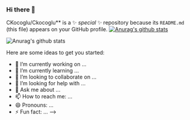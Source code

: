 ### Hi there 👋


CKocoglu/Ckocoglu** is a ✨ _special_ ✨ repository because its `README.md` (this file) appears on your GitHub profile.
[![Anurag's github stats](https://github-readme-stats.vercel.app/api?username=Ckocoglu)](https://github.com/anuraghazra/github-readme-stats)

![Anurag's github stats](https://github-readme-stats.vercel.app/api?username=Ckocoglu&count_private=true)

Here are some ideas to get you started:

- 🔭 I’m currently working on ...
- 🌱 I’m currently learning ...
- 👯 I’m looking to collaborate on ...
- 🤔 I’m looking for help with ...
- 💬 Ask me about ...
- 📫 How to reach me: ...
- 😄 Pronouns: ...
- ⚡ Fun fact: ...
-->
